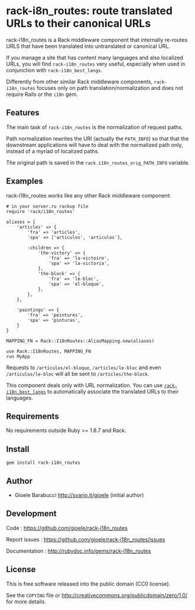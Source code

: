 rack-i8n_routes: route translated URLs to their canonical URLs
==============================================================

rack-i18n_routes is a Rack middleware component that internally re-routes URLS
that have been translated into untranslated or canonical URL.

If you manage a site that has content many languages and also localized URLs,
you will find `rack-i18n_routes` very useful, especially when used in
conjunction with `rack-i18n_best_langs`.

Differently from other similar Rack middleware components,
`rack-i18n_routes` focuses only on path translation/normalization and does not
require Rails or the `i18n` gem.


Features
--------

The main task of `rack-i18n_routes` is the normalization of request paths.

Path normalization rewrites the URI (actually the `PATH_INFO`) so that that the
downstream applications will have to deal with the normalized path only, instead
of a myriad of localized paths.

The original path is saved in the `rack.i18n_routes_orig_PATH_INFO` variable.


Examples
--------

rack-i18n_routes works like any other Rack middleware component:

    # in your server.ru rackup file
    require 'rack/i18n_routes'

    aliases = {
        'articles' => {
            'fra' => 'articles',
            'spa' => ['artículos', 'articulos'],

            :children => {
                'the-victory' => {
                    'fra' => 'la-victoire',
                    'spa' => 'la-victoria',
                },
                'the-block' => {
                    'fra' => 'le-bloc',
                    'spa' => 'el-bloque',
                },
            },
        },

        'paintings' => {
            'fra' => 'peintures',
            'spa' => 'pinturas',
        }
    }

    MAPPING_FN = Rack::I18nRoutes::AliasMapping.new(aliases)

    use Rack::I18nRoutes, MAPPING_FN
    run MyApp

Requests to `/articulos/el-bloque`, `/articles/le-bloc` and even
`/articulos/le-bloc` will all be sent to `/articles/the-block`.

This component deals only with URL normalization. You can use
[`rack-i18n_best_langs`](../rack-i18n_best_langs) to automatically associate
the translated URLs to their languages.


Requirements
------------

No requirements outside Ruby >= 1.8.7 and Rack.


Install
-------

    gem install rack-i18n_routes


Author
------

* Gioele Barabucci <http://svario.it/gioele> (initial author)


Development
-----------

Code
: <https://github.com/gioele/rack-i18n_routes>

Report issues
: <https://github.com/gioele/rack-i18n_routes/issues>

Documentation
: <http://rubydoc.info/gems/rack-i18n_routes>


License
-------

This is free software released into the public domain (CC0 license).

See the `COPYING` file or <http://creativecommons.org/publicdomain/zero/1.0/>
for more details.
